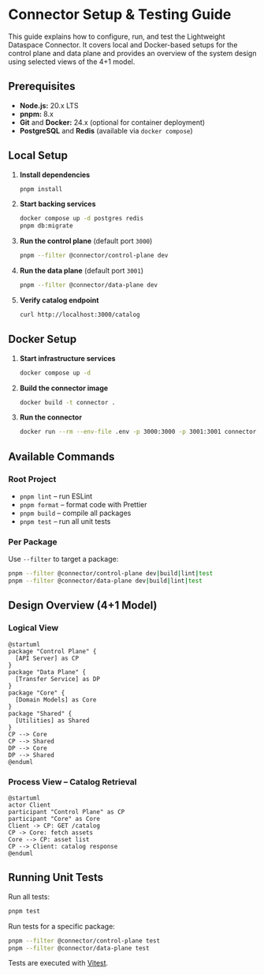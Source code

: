 # Connector Setup & Testing Guide

This guide explains how to configure, run, and test the Lightweight Dataspace Connector. It covers local and Docker-based setups for the control plane and data plane and provides an overview of the system design using selected views of the 4+1 model.

## Prerequisites

- **Node.js:** 20.x LTS
- **pnpm:** 8.x
- **Git** and **Docker:** 24.x (optional for container deployment)
- **PostgreSQL** and **Redis** (available via `docker compose`)

## Local Setup

1. **Install dependencies**
   ```bash
   pnpm install
   ```
2. **Start backing services**
   ```bash
   docker compose up -d postgres redis
   pnpm db:migrate
   ```
3. **Run the control plane** (default port `3000`)
   ```bash
   pnpm --filter @connector/control-plane dev
   ```
4. **Run the data plane** (default port `3001`)
   ```bash
   pnpm --filter @connector/data-plane dev
   ```
5. **Verify catalog endpoint**
   ```bash
   curl http://localhost:3000/catalog
   ```

## Docker Setup

1. **Start infrastructure services**
   ```bash
   docker compose up -d
   ```
2. **Build the connector image**
   ```bash
   docker build -t connector .
   ```
3. **Run the connector**
   ```bash
   docker run --rm --env-file .env -p 3000:3000 -p 3001:3001 connector
   ```

## Available Commands

### Root Project
- `pnpm lint` – run ESLint
- `pnpm format` – format code with Prettier
- `pnpm build` – compile all packages
- `pnpm test` – run all unit tests

### Per Package
Use `--filter` to target a package:
```bash
pnpm --filter @connector/control-plane dev|build|lint|test
pnpm --filter @connector/data-plane dev|build|lint|test
```

## Design Overview (4+1 Model)

### Logical View
```plantuml
@startuml
package "Control Plane" {
  [API Server] as CP
}
package "Data Plane" {
  [Transfer Service] as DP
}
package "Core" {
  [Domain Models] as Core
}
package "Shared" {
  [Utilities] as Shared
}
CP --> Core
CP --> Shared
DP --> Core
DP --> Shared
@enduml
```

### Process View – Catalog Retrieval
```plantuml
@startuml
actor Client
participant "Control Plane" as CP
participant "Core" as Core
Client -> CP: GET /catalog
CP -> Core: fetch assets
Core --> CP: asset list
CP --> Client: catalog response
@enduml
```

## Running Unit Tests

Run all tests:
```bash
pnpm test
```
Run tests for a specific package:
```bash
pnpm --filter @connector/control-plane test
pnpm --filter @connector/data-plane test
```

Tests are executed with [Vitest](https://vitest.dev/).
